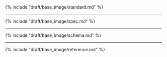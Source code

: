 

{% include "draft/base_image/standard.md" %}

---

{% include "draft/base_image/spec.md" %}

---

{% include "draft/base_image/schema.md" %}

---

{% include "draft/base_image/reference.md" %}